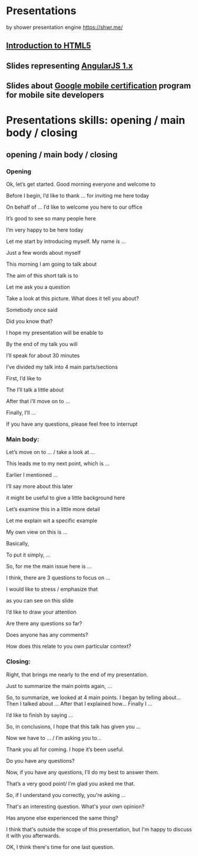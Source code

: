 # Presentations
<p>by shower presentation engine <a href="https://github.com/shower/shower" target="_blank">https://shwr.me/</a></p>

## <a href="https://julia-dizhak.github.io/presentations/topic-intro-HTML5/" target="_blank">Introduction to HTML5</a>

## Slides representing <a href="https://julia-dizhak.github.io/presentations/topic-angularJS-1x/" target="_blank">AngularJS 1.x</a>

## Slides about <a href="https://julia-dizhak.github.io/presentations/topic-google-mobile-certification/" target="_blank">Google mobile certification</a> program for mobile site developers

        
# Presentations skills: opening / main body / closing

## opening / main body / closing

### Opening
<p>Ok, let’s get started. Good morning everyone and welcome to</p>
<p>Before I begin, I’d like to thank … for inviting me here today</p>
<p>On behalf of … I’d like to welcome you here to our office</p>
<p>It’s good to see so many people here</p>
<p>I’m very happy to be here today</p>

<p>Let me start by introducing myself. My name is ...</p>
<p>Just a few words about myself</p>

<p>This morning I am going to talk about</p>
<p>The aim of this short talk is to</p>

<p>Let me ask you a question</p>
<p>Take a look at this picture. What does it tell you about?</p>
<p>Somebody once said</p>
<p>Did you know that?</p>

<p>I hope my presentation will be enable to</p>
<p>By the end of my talk you will</p>

<p>I’ll speak for about 30 minutes</p>
<p>I’ve divided my talk into 4 main parts/sections</p>
<p>First, I’d like to</p>
<p>The I’ll talk a  little about</p>
<p>After that i’ll move on to ...</p>
<p>Finally, I’ll ...</p>
<p>If you have any questions, please feel free to interrupt</p>

### Main body:
<p>Let’s move on to … / take a look at ...</p>
<p>This leads me to my next point, which is ...</p>
<p>Earlier I mentioned ...</p>
<p>I’ll say more about this later</p>

<p>it might be useful to give a little background here</p>
<p>Let’s examine this in a little more detail</p>
<p>Let me explain wit a specific example</p>
<p>My own view on this is ...</p>

<p>Basically,</p>
<p>To put it simply, ...</p>
<p>So, for me the main issue here is ...</p>
<p>I think, there are 3 questions to focus on ...</p>
<p>I would like to stress / emphasize that</p>

<p>as you can see on this slide</p>
<p>I’d like to draw your attention</p>

<p>Are there any questions so far?</p>
<p>Does anyone has any comments?</p>
<p>How does this relate to you own particular context?</p>

### Closing:
<p>Right, that brings me nearly to the end of my presentation.</p>
<p>Just to summarize the main points again, …</p>
<p>So, to summarize, we looked at 4 main points. I began by telling about… Then I talked about … After that I explained how… Finally I …</p>

<p>I’d like to finish by saying …</p>
<p>So, in conclusions, I hope that this talk has given you …</p>
<p>Now we have to … / I’m asking you to…</p>
<p>Thank you all for coming. I hope it’s been useful.</p>

<p>Do you have any questions?</p>
<p>Now, if you have any questions, I’ll do my best to answer them.</p>

<p>That’s a very good point/ I’m glad you asked me that.</p>
<p>So, if I understand you correctly, you're asking ...</p>
<p>That's an interesting question. What's your own opinion?</p>
<p>Has anyone else experienced the same thing?</p>
<p>I think that's outside the scope of this presentation, but I'm happy to discuss it with you afterwards.</p>
<p>OK, I think there's time for one last question.</p>
